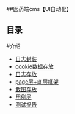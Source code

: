 ##医药端cms【UI自动化】

## 目录
#介绍
- [日志封装](/common)
- [cookie数据存放](/datas)
- [日志存放](/log)
- [page层+底层框架](/page)
- [截图存放](/screenshots)
- [用例层](/test_case)
- [测试报告](/allure-results)

